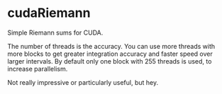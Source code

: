# cudaRiemann
Simple Riemann sums for CUDA.

The number of threads is the accuracy. 
You can use more threads with more blocks to get greater integration accuracy and faster speed over larger intervals.
By default only one block with 255 threads is used, to increase parallelism.

Not really impressive or particularly useful, but hey.
